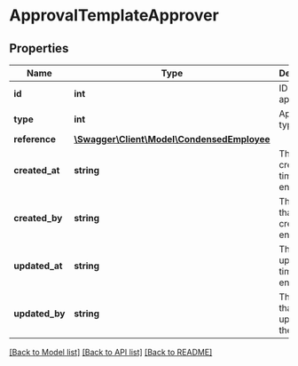 # ApprovalTemplateApprover

## Properties
Name | Type | Description | Notes
------------ | ------------- | ------------- | -------------
**id** | **int** | ID of the approver. | [optional] 
**type** | **int** | Approver type. | 
**reference** | [**\Swagger\Client\Model\CondensedEmployee**](CondensedEmployee.md) |  | [optional] 
**created_at** | **string** | The creation time of the entity. | [optional] 
**created_by** | **string** | The user that created the entity. | [optional] 
**updated_at** | **string** | The last updated time of the entity. | [optional] 
**updated_by** | **string** | The user that last updated the entity. | [optional] 

[[Back to Model list]](../README.md#documentation-for-models) [[Back to API list]](../README.md#documentation-for-api-endpoints) [[Back to README]](../README.md)


